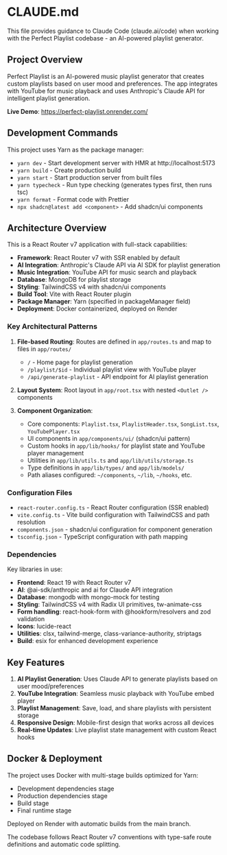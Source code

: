 # CLAUDE.md

This file provides guidance to Claude Code (claude.ai/code) when working with
the Perfect Playlist codebase - an AI-powered playlist generator.

## Project Overview

Perfect Playlist is an AI-powered music playlist generator that creates custom
playlists based on user mood and preferences. The app integrates with YouTube
for music playback and uses Anthropic's Claude API for intelligent playlist
generation.

**Live Demo**: https://perfect-playlist.onrender.com/

## Development Commands

This project uses Yarn as the package manager:

- `yarn dev` - Start development server with HMR at http://localhost:5173
- `yarn build` - Create production build
- `yarn start` - Start production server from built files
- `yarn typecheck` - Run type checking (generates types first, then runs tsc)
- `yarn format` - Format code with Prettier
- `npx shadcn@latest add <component>` - Add shadcn/ui components

## Architecture Overview

This is a React Router v7 application with full-stack capabilities:

- **Framework**: React Router v7 with SSR enabled by default
- **AI Integration**: Anthropic's Claude API via AI SDK for playlist generation
- **Music Integration**: YouTube API for music search and playback
- **Database**: MongoDB for playlist storage
- **Styling**: TailwindCSS v4 with shadcn/ui components
- **Build Tool**: Vite with React Router plugin
- **Package Manager**: Yarn (specified in packageManager field)
- **Deployment**: Docker containerized, deployed on Render

### Key Architectural Patterns

1. **File-based Routing**: Routes are defined in `app/routes.ts` and map to
   files in `app/routes/`
   - `/` - Home page for playlist generation
   - `/playlist/$id` - Individual playlist view with YouTube player
   - `/api/generate-playlist` - API endpoint for AI playlist generation

2. **Layout System**: Root layout in `app/root.tsx` with nested `<Outlet />`
   components

3. **Component Organization**:
   - Core components: `Playlist.tsx`, `PlaylistHeader.tsx`, `SongList.tsx`, `YouTubePlayer.tsx`
   - UI components in `app/components/ui/` (shadcn/ui pattern)
   - Custom hooks in `app/lib/hooks/` for playlist state and YouTube player management
   - Utilities in `app/lib/utils.ts` and `app/lib/utils/storage.ts`
   - Type definitions in `app/lib/types/` and `app/lib/models/`
   - Path aliases configured: `~/components`, `~/lib`, `~/hooks`, etc.

### Configuration Files

- `react-router.config.ts` - React Router configuration (SSR enabled)
- `vite.config.ts` - Vite build configuration with TailwindCSS and path
  resolution
- `components.json` - shadcn/ui configuration for component generation
- `tsconfig.json` - TypeScript configuration with path mapping

### Dependencies

Key libraries in use:

- **Frontend**: React 19 with React Router v7
- **AI**: @ai-sdk/anthropic and ai for Claude API integration
- **Database**: mongodb with mongo-mock for testing
- **Styling**: TailwindCSS v4 with Radix UI primitives, tw-animate-css
- **Form handling**: react-hook-form with @hookform/resolvers and zod validation
- **Icons**: lucide-react
- **Utilities**: clsx, tailwind-merge, class-variance-authority, striptags
- **Build**: esix for enhanced development experience

## Key Features

1. **AI Playlist Generation**: Uses Claude API to generate playlists based on user mood/preferences
2. **YouTube Integration**: Seamless music playback with YouTube embed player
3. **Playlist Management**: Save, load, and share playlists with persistent storage
4. **Responsive Design**: Mobile-first design that works across all devices
5. **Real-time Updates**: Live playlist state management with custom React hooks

## Docker & Deployment

The project uses Docker with multi-stage builds optimized for Yarn:
- Development dependencies stage
- Production dependencies stage  
- Build stage
- Final runtime stage

Deployed on Render with automatic builds from the main branch.

The codebase follows React Router v7 conventions with type-safe route
definitions and automatic code splitting.
